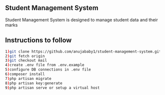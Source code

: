 
## Student Management System

Student Management System is designed to manage student data and their marks

## Instructions to follow

```sh
1)git clone https://github.com/anujababy1/student-management-system.git
2)git fetch origin
3)git checkout mail
4)create .env file from .env.example
5)configure DB connections in .env file
6)composer install
7)php artisan migrate
8)php artisan key:generate
9)php artisan serve or setup a virtual host
```